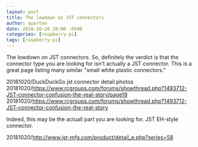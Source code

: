 ```yaml
---
layout: post
title: The lowdown on JST connectors
author: quorten
date: 2018-10-20 20:00 -0500
categories: [raspberry-pi]
tags: [raspberry-pi]
---
```


The lowdown on JST connectors.  So, definitely the verdict is that the
connector type you are looking for isn't actually a JST connector.
This is a great page listing many similar "small white plastic
connectors."

20181020/DuckDuckGo jst connector detail photos  
20181020/https://www.rcgroups.com/forums/showthread.php?1493712-JST-connector-confusion-the-real-story/page19  
20181020/https://www.rcgroups.com/forums/showthread.php?1493712-JST-connector-confusion-the-real-story

Indeed, this may be the actuall part you are looking for.  JST
EH-style connector.

20181020/http://www.jst-mfg.com/product/detail_e.php?series=58
